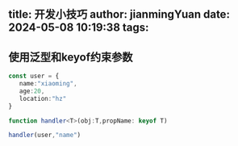 title: 开发小技巧
author: jianmingYuan
date: 2024-05-08 10:19:38
tags:
---
## 使用泛型和keyof约束参数

```typescript
const user = {
   name:"xiaoming",
   age:20,
   location:"hz"
}

function handler<T>(obj:T,propName: keyof T)

handler(user,"name")

```